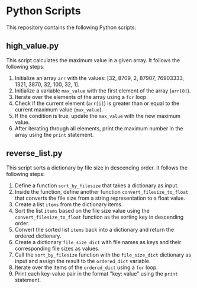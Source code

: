 # Python Scripts

This repository contains the following Python scripts:

## high_value.py

This script calculates the maximum value in a given array. It follows the following steps:

1. Initialize an array `arr` with the values: [32, 8709, 2, 87907, 76903333, 1321, 3870, 32, 100, 32, 1].
2. Initialize a variable `max_value` with the first element of the array (`arr[0]`).
3. Iterate over the elements of the array using a `for` loop.
4. Check if the current element (`arr[i]`) is greater than or equal to the current maximum value (`max_value`).
5. If the condition is true, update the `max_value` with the new maximum value.
6. After iterating through all elements, print the maximum number in the array using the `print` statement.

## reverse_list.py

This script sorts a dictionary by file size in descending order. It follows the following steps:

1. Define a function `sort_by_filesize` that takes a dictionary as input.
2. Inside the function, define another function `convert_filesize_to_float` that converts the file size from a string representation to a float value.
3. Create a list `items` from the dictionary items.
4. Sort the list `items` based on the file size value using the `convert_filesize_to_float` function as the sorting key in descending order.
5. Convert the sorted list `items` back into a dictionary and return the ordered dictionary.
6. Create a dictionary `file_size_dict` with file names as keys and their corresponding file sizes as values.
7. Call the `sort_by_filesize` function with the `file_size_dict` dictionary as input and assign the result to the `ordered_dict` variable.
8. Iterate over the items of the `ordered_dict` using a `for` loop.
9. Print each key-value pair in the format "key: value" using the `print` statement.

